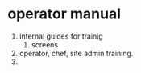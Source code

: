 # operator manual #

1. internal guides for trainig
   1. screens
2. operator, chef, site admin training.
3. 